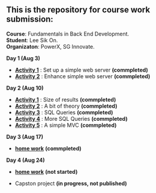 ## This is the repository for course work submission:
**Course**: Fundamentals in Back End Development.
<br>**Student**: Lee Sik On.
<br>**Organizaton**: PowerX, SG Innovate.

**Day 1 (Aug 3)**
- [**Activity 1**](./act1) : Set up a simple web server **(commpleted)**
- [**Activity 2**](./act2) : Enhance simple web server **(commpleted)**


**Day 2 (Aug 10)**
- [**Activity 1**](./day2act1) : Size of results **(commpleted)**
- [**Activity 2**](./day2act2) : A bit of theory **(commpleted)**
- [**Activity 3**](./act3) : SQL Queries **(commpleted)**
- [**Activity 4**](./act4) : More SQL Queries **(commpleted)**
- [**Activity 5**](./act5) : A simple MVC **(commpleted)**


**Day 3 (Aug 17)**
- [**home work**](https://github.com/encore428/backend-development/tree/master/5e-swagger) **(commpleted)**

**Day 4 (Aug 24)**
- [**home work**](https://github.com/encore428/backend-development/) **(not started)**

- Capston project  **(in progress, not published)**


